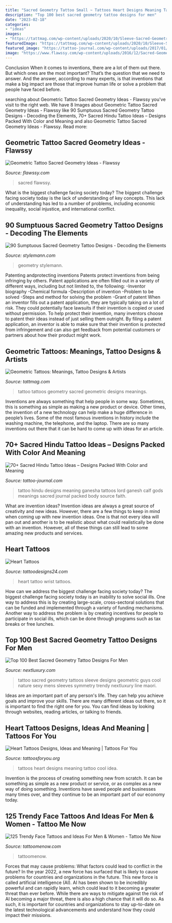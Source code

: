```yaml
---
title: "Sacred Geometry Tattoo Small ~ Tattoos Heart Designs Meaning Tattoo Cool Idea"
description: "Top 100 best sacred geometry tattoo designs for men"
date: "2023-02-18"
categories:
- "ideas"
images:
- "https://tattmag.com/wp-content/uploads/2020/10/Sleeve-Sacred-Geometry-Tattoo-3-645x1024.jpg"
featuredImage: "https://tattmag.com/wp-content/uploads/2020/10/Sleeve-Sacred-Geometry-Tattoo-3-645x1024.jpg"
featured_image: "https://tattoo-journal.com/wp-content/uploads/2017/01/Hindu-Tattoo-70-765x956.jpg"
image: "https://www.flawssy.com/wp-content/uploads/2016/12/Sacred-Geometry-Mandala-Tattoo-Designs.jpg"
---
```



Conclusion
When it comes to inventions, there are a lot of them out there. But which ones are the most important? That’s the question that we need to answer. And the answer, according to many experts, is that inventions that make a big impact are those that improve human life or solve a problem that people have faced before.

	

		
searching about Geometric Tattoo Sacred Geometry Ideas - Flawssy you've visit to the right web. We have 8 Images about Geometric Tattoo Sacred Geometry Ideas - Flawssy like 90 Sumptuous Sacred Geometry Tattoo Designs - Decoding the Elements, 70+ Sacred Hindu Tattoo Ideas – Designs Packed With Color and Meaning and also Geometric Tattoo Sacred Geometry Ideas - Flawssy. Read more:
		
    
## Geometric Tattoo Sacred Geometry Ideas - Flawssy

<img loading=lazy src="https://www.flawssy.com/wp-content/uploads/2016/12/Sacred-Geometry-Mandala-Tattoo-Designs.jpg" onerror="this.onerror=null;this.src='https://tse2.mm.bing.net/th?id=OIP.XwkrIvyUls8Q1h7tNDNQKgHaPA&amp;pid=15.1';" alt="Geometric Tattoo Sacred Geometry Ideas - Flawssy">

_Source: flawssy.com_

>sacred flawssy. 

	

What is the biggest challenge facing society today?
The biggest challenge facing society today is the lack of understanding of key concepts. This lack of understanding has led to a number of problems, including economic inequality, social injustice, and international conflict.

    
## 90 Sumptuous Sacred Geometry Tattoo Designs - Decoding The Elements

<img loading=lazy src="https://stylemann.com/wp-content/uploads/2016/11/sacred-geometry-tattoo-35-1024x1024.jpg" onerror="this.onerror=null;this.src='https://tse2.mm.bing.net/th?id=OIP._dRTRDWCgyjuewk8Pc_HnAHaHa&amp;pid=15.1';" alt="90 Sumptuous Sacred Geometry Tattoo Designs - Decoding the Elements">

_Source: stylemann.com_

>geometry stylemann. 

	

Patenting andprotecting inventions
Patents protect inventions from being infringing by others. Patent applications are often filled out in a variety of different ways, including but not limited to, the following: 
-Inventor biography 
-Chemical formula 
-Description of invention 
-Problem to be solved 
-Steps and method for solving the problem 
-Grant of patent 
When an inventor fills out a patent application, they are typically taking on a lot of risk. They could potentially face lawsuits if their invention is copied or used without permission. To help protect their invention, many inventors choose to patent their ideas instead of just selling them outright. By filing a patent application, an inventor is able to make sure that their invention is protected from infringement and can also get feedback from potential customers or partners about how their product might work.

    
## Geometric Tattoos: Meanings, Tattoo Designs &amp; Artists

<img loading=lazy src="https://tattmag.com/wp-content/uploads/2020/10/Sleeve-Sacred-Geometry-Tattoo-3-645x1024.jpg" onerror="this.onerror=null;this.src='https://tse4.mm.bing.net/th?id=OIP.axeDnm_R7eSjM5TbZE3iPAHaLw&amp;pid=15.1';" alt="Geometric Tattoos: Meanings, Tattoo Designs &amp; Artists">

_Source: tattmag.com_

>tattoo tattoos geometry sacred geometric designs meanings. 

	

Inventions are always something that help people in some way. Sometimes, this is something as simple as making a new product or device. Other times, the invention of a new technology can help make a huge difference in people’s lives. Some of the most famous inventions in history include the washing machine, the telephone, and the laptop. There are so many inventions out there that it can be hard to come up with ideas for an article.

    
## 70+ Sacred Hindu Tattoo Ideas – Designs Packed With Color And Meaning

<img loading=lazy src="https://tattoo-journal.com/wp-content/uploads/2017/01/Hindu-Tattoo-70-765x956.jpg" onerror="this.onerror=null;this.src='https://tse4.mm.bing.net/th?id=OIP.utPSuN8bS0_t1vnhZPFKgwHaJQ&amp;pid=15.1';" alt="70+ Sacred Hindu Tattoo Ideas – Designs Packed With Color and Meaning">

_Source: tattoo-journal.com_

>tattoo hindu designs meaning ganesha tattoos lord ganesh calf gods meanings sacred journal packed body source faith. 

	

What are invention ideas?
Invention ideas are always a great source of creativity and new ideas. However, there are a few things to keep in mind when coming up with new invention ideas. One is that not every idea will pan out and another is to be realistic about what could realistically be done with an invention. However, all of these things can still lead to some amazing new products and services.

    
## Heart Tattoos

<img loading=lazy src="http://www.tattoodesigns24.com/wp-content/uploads/2016/01/Heart-Tattoo-Design-On-Wrist-TD1072-TD24072.jpg" onerror="this.onerror=null;this.src='https://tse1.mm.bing.net/th?id=OIP.YjuhtJyX0sZV5xGxq9xxrQHaLK&amp;pid=15.1';" alt="Heart Tattoos">

_Source: tattoodesigns24.com_

>heart tattoo wrist tattoos. 

	

How can we address the biggest challenge facing society today?
The biggest challenge facing society today is an inability to solve social ills. One way to address this is by creating large-scale, cross-sectoral solutions that can be funded and implemented through a variety of funding mechanisms. Another way to address the problem is by creating incentives for people to participate in social ills, which can be done through programs such as tax breaks or free lunches.

    
## Top 100 Best Sacred Geometry Tattoo Designs For Men

<img loading=lazy src="http://nextluxury.com/wp-content/uploads/guys-sacred-geometry-symmetry-sleeve-tattoo.jpg" onerror="this.onerror=null;this.src='https://tse1.mm.bing.net/th?id=OIP.NE3fRe0BCDHJGkcNf-GOfAHaHi&amp;pid=15.1';" alt="Top 100 Best Sacred Geometry Tattoo Designs For Men">

_Source: nextluxury.com_

>tattoo sacred geometry tattoos sleeve designs geometric guys cool nature sexy mens sleeves symmetry trendy nextluxury line maori. 

	

Ideas are an important part of any person's life. They can help you achieve goals and improve your skills. There are many different ideas out there, so it is important to find the right one for you. You can find ideas by looking through websites, reading articles, or talking to friends.

    
## Heart Tattoos Designs, Ideas And Meaning | Tattoos For You

<img loading=lazy src="http://www.tattoosforyou.org/wp-content/uploads/2013/09/Heart-Tattoos-For-Women-767x1024.jpg" onerror="this.onerror=null;this.src='https://tse3.mm.bing.net/th?id=OIP.uRJ6YawP7MkJvUxzFvBRCgHaJ4&amp;pid=15.1';" alt="Heart Tattoos Designs, Ideas and Meaning | Tattoos For You">

_Source: tattoosforyou.org_

>tattoos heart designs meaning tattoo cool idea. 

	

Invention is the process of creating something new from scratch. It can be something as simple as a new product or service, or as complex as a new way of doing something. Inventions have saved people and businesses many times over, and they continue to be an important part of our economy today.

    
## 125 Trendy Face Tattoos And Ideas For Men &amp; Women - Tattoo Me Now

<img loading=lazy src="https://www.tattoomenow.com/tattoo-designs/wp-content/uploads/2020/01/Face-Tattoo-Men-51.jpg" onerror="this.onerror=null;this.src='https://tse1.mm.bing.net/th?id=OIP.5HCJmExPYnyFyeCN20lB2gHaLS&amp;pid=15.1';" alt="125 Trendy Face Tattoos and Ideas For Men &amp; Women - Tattoo Me Now">

_Source: tattoomenow.com_

>tattoomenow. 

	

Forces that may cause problems: What factors could lead to conflict in the future?
In the year 2022, a new force has surfaced that is likely to cause problems for countries and organizations in the future. This new force is called artificial intelligence (AI). AI has been shown to be incredibly powerful and can rapidly learn, which could lead to it becoming a greater threat than ever before. While there are ways to mitigate against the risk of AI becoming a major threat, there is also a high chance that it will do so. As such, it is important for countries and organizations to stay up-to-date on the latest technological advancements and understand how they could impact their missions.


